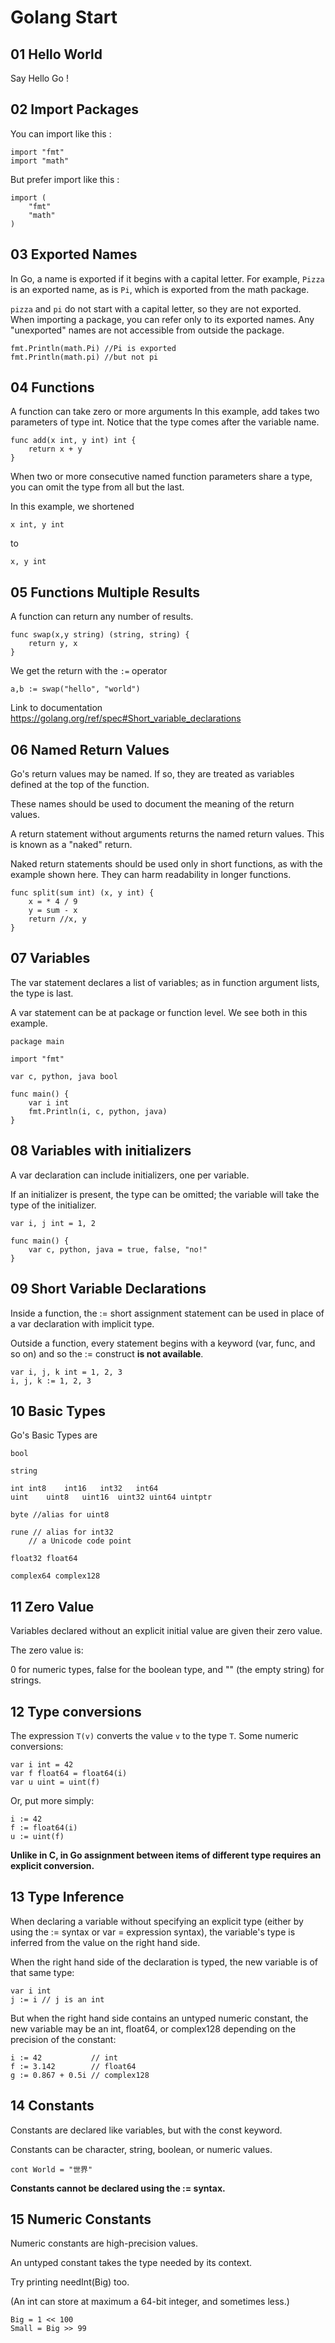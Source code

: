 # Golang Start

## 01 Hello World

Say Hello Go !

## 02 Import Packages

You can import like this :

	import "fmt"
	import "math"

But prefer import like this :

	import (
		"fmt"
		"math"
	)

## 03 Exported Names

In Go, a name is exported if it begins with a capital letter. For example, `Pizza` is an exported name, as is `Pi`, which is exported from the math package.

`pizza` and `pi` do not start with a capital letter, so they are not exported.
When importing a package, you can refer only to its exported names. Any "unexported" names are not accessible from outside the package.

	fmt.Println(math.Pi) //Pi is exported
	fmt.Println(math.pi) //but not pi


## 04 Functions

A function can take zero or more arguments
In this example, add takes two parameters of type int.
Notice that the type comes after the variable name.

	func add(x int, y int) int {
		return x + y
	}

When two or more consecutive named function parameters share a type, you can omit the type from all but the last.

In this example, we shortened

	x int, y int
to

	x, y int

## 05 Functions Multiple Results

A function can return any number of results.

	func swap(x,y string) (string, string) {
		return y, x
	}

We get the return with the `:=` operator

	a,b := swap("hello", "world")

Link to documentation https://golang.org/ref/spec#Short_variable_declarations

## 06 Named Return Values

Go's return values may be named. If so, they are treated as variables defined at the top of the function.

These names should be used to document the meaning of the return values.

A return statement without arguments returns the named return values. This is known as a "naked" return.

Naked return statements should be used only in short functions, as with the example shown here. They can harm readability in longer functions.

	func split(sum int) (x, y int) {
		x = * 4 / 9
		y = sum - x
		return //x, y
	}

## 07 Variables

The var statement declares a list of variables; as in function argument lists, the type is last.

A var statement can be at package or function level. We see both in this example.

	package main

	import "fmt"

	var c, python, java bool

	func main() {
		var i int
		fmt.Println(i, c, python, java)
	}

## 08 Variables with initializers

A var declaration can include initializers, one per variable.

If an initializer is present, the type can be omitted; the variable will take the type of the initializer.

	var i, j int = 1, 2

	func main() {
		var c, python, java = true, false, "no!"
	}

## 09 Short Variable Declarations

Inside a function, the := short assignment statement can be used in place of a var declaration with implicit type.

Outside a function, every statement begins with a keyword (var, func, and so on) and so the := construct **is not available**.

	var i, j, k int = 1, 2, 3
	i, j, k := 1, 2, 3

## 10 Basic Types

Go's Basic Types are

	bool

	string

	int	int8	int16	int32	int64
	uint	uint8	uint16	uint32 uint64 uintptr

	byte //alias for uint8

	rune // alias for int32
		// a Unicode code point

	float32 float64

	complex64 complex128

## 11 Zero Value

Variables declared without an explicit initial value are given their zero value.

The zero value is:

0 for numeric types,
false for the boolean type, and
"" (the empty string) for strings.


## 12 Type conversions

The expression `T(v)` converts the value `v` to the type `T`.
Some numeric conversions:

	var i int = 42
	var f float64 = float64(i)
	var u uint = uint(f)

Or, put more simply:

	i := 42
	f := float64(i)
	u := uint(f)

**Unlike in C, in Go assignment between items of different type requires an explicit conversion.**


## 13 Type Inference

When declaring a variable without specifying an explicit type (either by using the := syntax or var = expression syntax), the variable's type is inferred from the value on the right hand side.

When the right hand side of the declaration is typed, the new variable is of that same type:

	var i int
	j := i // j is an int
But when the right hand side contains an untyped numeric constant, the new variable may be an int, float64, or complex128 depending on the precision of the constant:

	i := 42           // int
	f := 3.142        // float64
	g := 0.867 + 0.5i // complex128

## 14 Constants

Constants are declared like variables, but with the const keyword.

Constants can be character, string, boolean, or numeric values.

	cont World = "世界"

**Constants cannot be declared using the := syntax.**

## 15 Numeric Constants

Numeric constants are high-precision values.

An untyped constant takes the type needed by its context.

Try printing needInt(Big) too.

(An int can store at maximum a 64-bit integer, and sometimes less.)

	Big = 1 << 100
	Small = Big >> 99
